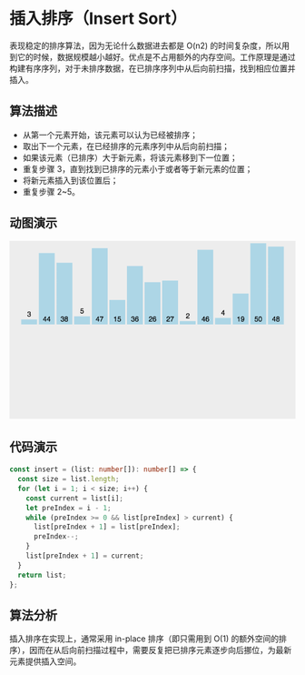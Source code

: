 # 插入排序（Insert Sort）

表现稳定的排序算法，因为无论什么数据进去都是 O(n2) 的时间复杂度，所以用到它的时候，数据规模越小越好。优点是不占用额外的内存空间。工作原理是通过构建有序序列，对于未排序数据，在已排序序列中从后向前扫描，找到相应位置并插入。

## 算法描述

- 从第一个元素开始，该元素可以认为已经被排序；
- 取出下一个元素，在已经排序的元素序列中从后向前扫描；
- 如果该元素（已排序）大于新元素，将该元素移到下一位置；
- 重复步骤 3，直到找到已排序的元素小于或者等于新元素的位置；
- 将新元素插入到该位置后；
- 重复步骤 2~5。

## 动图演示

![插入排序](../../../../../assets/ranuts/sort/insert.gif)

## 代码演示

```ts
const insert = (list: number[]): number[] => {
  const size = list.length;
  for (let i = 1; i < size; i++) {
    const current = list[i];
    let preIndex = i - 1;
    while (preIndex >= 0 && list[preIndex] > current) {
      list[preIndex + 1] = list[preIndex];
      preIndex--;
    }
    list[preIndex + 1] = current;
  }
  return list;
};
```

## 算法分析

插入排序在实现上，通常采用 in-place 排序（即只需用到 O(1) 的额外空间的排序），因而在从后向前扫描过程中，需要反复把已排序元素逐步向后挪位，为最新元素提供插入空间。
